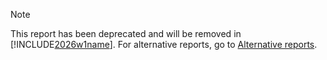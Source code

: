 > [!NOTE]
> This report has been deprecated and will be removed in [!INCLUDE[2026w1name](2026_releasewave1_name.md)]. For alternative reports, go to [Alternative reports](#alternative-reports).
